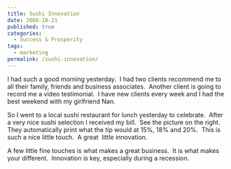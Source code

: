 ```yaml
---
title: Sushi Innovation
date: 2008-10-21
published: true
categories:
  - Success & Prosperity
tags:
  - marketing
permalink: /sushi-innovation/
---
```

I had such a good morning yesterday.  I had two clients recommend me to all their family, friends and business associates.  Another client is going to record me a video testimonial.  I have new clients every week and I had the best weekend with my girlfriend Nan.

So I went to a local sushi restaurant for lunch yesterday to celebrate.  After a very nice sushi selection I received my bill.  See the picture on the right.  They automatically print what the tip would at 15%, 18% and 20%.  This is such a nice little touch.  A great  little innovation.

A few little fine touches is what makes a great business.  It is what makes your different.  Innovation is key, especially during a recession.
